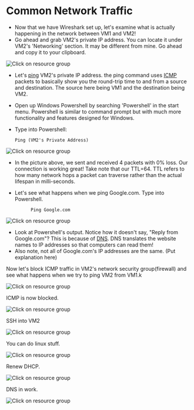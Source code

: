 # Common Network Traffic

- Now that we have Wireshark set up, let's examine what is actually happening in the network between VM1 and VM2!
- Go ahead and grab VM2's private IP address. You can locate it under VM2's 'Networking' section. It may be different from mine. Go ahead and copy it to your clipboard.

<p>
<img src="https://i.imgur.com/zbYATuy.png" alt="Click on resource group"/>
</p>

- Let's [ping](https://en.wikipedia.org/wiki/Ping_(networking_utility)) VM2's private IP address. the ping command uses [ICMP](https://en.wikipedia.org/wiki/Internet_Control_Message_Protocol) packets to basically show you the round-trip time to and from a source and destination. The source here being VM1 and the destination being VM2.
- Open up Windows Powershell by searching 'Powershell' in the start menu. Powershell is similar to command prompt but with much more functionality and features designed for Windows.
- Type into Powershell:

      Ping (VM2's Private Address)


<p>
<img src="https://i.imgur.com/GNMf6W2.png" alt="Click on resource group"/>
</p>

- In the picture above, we sent and received 4 packets with 0% loss. Our connection is working great! Take note that our TTL=64. TTL refers to how many network hops a packet can traverse rather than the actual lifespan in milli-seconds.
- Let's see what happens when we ping Google.com. Type into Powershell.


            Ping Google.com


<p>
<img src="https://i.imgur.com/5Nck1Sl.png" alt="Click on resource group"/>
</p>

- Look at Powershell's output. Notice how it doesn't say, "Reply from Google.com"? This is because of [DNS](https://en.wikipedia.org/wiki/Domain_Name_System). DNS translates the website names to IP addresses so that computers can read them!
- Also note, not all of Google.com's IP addresses are the same. (Put explanation here)

Now let's block ICMP traffic in VM2's network security group(firewall) and see what happens when we try to ping VM2 from VM1.k

<p>
<img src="https://i.imgur.com/PvpQ30R.png" alt="Click on resource group"/>
</p>

ICMP is now blocked.

<p>
<img src="https://i.imgur.com/yrjWPXQ.png" alt="Click on resource group"/>
</p>

SSH into VM2

<p>
<img src="https://i.imgur.com/xRD9rYY.png" alt="Click on resource group"/>
</p>

You can do linux stuff.

<p>
<img src="https://i.imgur.com/UE9Zv80.png" alt="Click on resource group"/>
</p>

Renew DHCP.

<p>
<img src="https://i.imgur.com/e1YuN5r.png" alt="Click on resource group"/>
</p>

DNS in work.

<p>
<img src="https://i.imgur.com/xNcDmn4.png" alt="Click on resource group"/>
</p>

